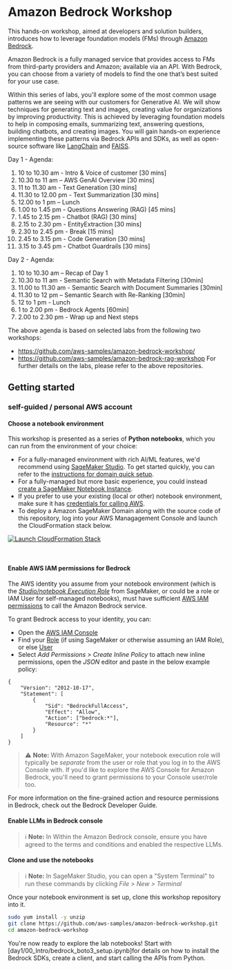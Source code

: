 # Amazon Bedrock Workshop

This hands-on workshop, aimed at developers and solution builders, introduces how to leverage foundation models (FMs) through [Amazon Bedrock](https://aws.amazon.com/bedrock/).

Amazon Bedrock is a fully managed service that provides access to FMs from third-party providers and Amazon; available via an API. With Bedrock, you can choose from a variety of models to find the one that’s best suited for your use case.

Within this series of labs, you'll explore some of the most common usage patterns we are seeing with our customers for Generative AI. We will show techniques for generating text and images, creating value for organizations by improving productivity. This is achieved by leveraging foundation models to help in composing emails, summarizing text, answering questions, building chatbots, and creating images. You will gain hands-on experience implementing these patterns via Bedrock APIs and SDKs, as well as open-source software like [LangChain](https://python.langchain.com/docs/get_started/introduction) and [FAISS](https://faiss.ai/index.html).

Day 1 - Agenda:
1. 10 to 10.30 am - Intro & Voice of customer [30 mins]
2. 10.30 to 11 am – AWS GenAI Overview [30 mins]
3. 11 to 11.30 am - Text Generation [30 mins]
4. 11.30 to 12.00 pm - Text Summarization [30 mins]
5. 12.00 to 1 pm – Lunch
6. 1.00 to 1.45 pm - Questions Answering (RAG) [45 mins]
7. 1.45 to 2.15 pm - Chatbot (RAG) [30 mins]
7. 2.15 to 2.30 pm - EntityExtraction [30 mins]
8. 2.30 to 2.45 pm - Break [15 mins]
9. 2.45 to 3.15 pm - Code Generation [30 mins]
10. 3.15 to 3.45 pm - Chatbot Guardrails [30 mins]


Day 2 - Agenda:
1. 10 to 10.30 am – Recap of Day 1
2. 10.30 to 11 am - Semantic Search with Metadata Filtering [30min]
3. 11.00 to 11.30 am - Semantic Search with Document Summaries [30min]
4. 11.30 to 12 pm – Semantic Search with Re-Ranking [30min]
5. 12 to 1 pm - Lunch
6. 1 to 2.00 pm - Bedrock Agents [60min]
7. 2.00 to 2.30 pm - Wrap up and Next steps


The above agenda is based on selected labs from the following two workshops:
- https://github.com/aws-samples/amazon-bedrock-workshop/
- https://github.com/aws-samples/amazon-bedrock-rag-workshop
For further details on the labs, please refer to the above repositories. 


## Getting started

### self-guided / personal AWS account
#### Choose a notebook environment

This workshop is presented as a series of **Python notebooks**, which you can run from the environment of your choice:

- For a fully-managed environment with rich AI/ML features, we'd recommend using [SageMaker Studio](https://aws.amazon.com/sagemaker/studio/). To get started quickly, you can refer to the [instructions for domain quick setup](https://docs.aws.amazon.com/sagemaker/latest/dg/onboard-quick-start.html).
- For a fully-managed but more basic experience, you could instead [create a SageMaker Notebook Instance](https://docs.aws.amazon.com/sagemaker/latest/dg/howitworks-create-ws.html).
- If you prefer to use your existing (local or other) notebook environment, make sure it has [credentials for calling AWS](https://docs.aws.amazon.com/cli/latest/userguide/cli-chap-configure.html).
- To deploy a Amazon SageMaker Domain along with the source code of this repository, log into your AWS Managagement Console and launch the CloudFormation stack below.

[![Launch CloudFormation Stack](https://felixh-github.s3.amazonaws.com/misc_public/launchstack.png)](https://console.aws.amazon.com/cloudformation/home#/stacks/new?stackName=bedrockworkshop&templateURL=https://felixh-github.s3.amazonaws.com/misc_public/SageMakerBedrockWorkshop.yml)

<br>

#### Enable AWS IAM permissions for Bedrock

The AWS identity you assume from your notebook environment (which is the [*Studio/notebook Execution Role*](https://docs.aws.amazon.com/sagemaker/latest/dg/sagemaker-roles.html) from SageMaker, or could be a role or IAM User for self-managed notebooks), must have sufficient [AWS IAM permissions](https://docs.aws.amazon.com/IAM/latest/UserGuide/access_policies.html) to call the Amazon Bedrock service.

To grant Bedrock access to your identity, you can:

- Open the [AWS IAM Console](https://us-east-1.console.aws.amazon.com/iam/home?#)
- Find your [Role](https://us-east-1.console.aws.amazon.com/iamv2/home?#/roles) (if using SageMaker or otherwise assuming an IAM Role), or else [User](https://us-east-1.console.aws.amazon.com/iamv2/home?#/users)
- Select *Add Permissions > Create Inline Policy* to attach new inline permissions, open the *JSON* editor and paste in the below example policy:

```
{
    "Version": "2012-10-17",
    "Statement": [
        {
            "Sid": "BedrockFullAccess",
            "Effect": "Allow",
            "Action": ["bedrock:*"],
            "Resource": "*"
        }
    ]
}
```

> ⚠️ **Note:** With Amazon SageMaker, your notebook execution role will typically be *separate* from the user or role that you log in to the AWS Console with. If you'd like to explore the AWS Console for Amazon Bedrock, you'll need to grant permissions to your Console user/role too.

For more information on the fine-grained action and resource permissions in Bedrock, check out the Bedrock Developer Guide.

#### Enable LLMs in Bedrock console
> ℹ️ **Note:** In Within the Amazon Bedrock console, ensure you have agreed to the terms and conditions and enabled the respective LLMs.

#### Clone and use the notebooks

> ℹ️ **Note:** In SageMaker Studio, you can open a "System Terminal" to run these commands by clicking *File > New > Terminal*

Once your notebook environment is set up, clone this workshop repository into it.

```sh
sudo yum install -y unzip
git clone https://github.com/aws-samples/amazon-bedrock-workshop.git
cd amazon-bedrock-workshop
```

You're now ready to explore the lab notebooks! Start with [day1/00_Intro/bedrock_boto3_setup.ipynb]for details on how to install the Bedrock SDKs, create a client, and start calling the APIs from Python.